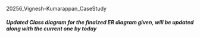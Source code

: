  20256_Vignesh-Kumarappan_CaseStudy

##### Updated Class diagram for the finaized ER diagram given, will be updated along with the current one by today #####
